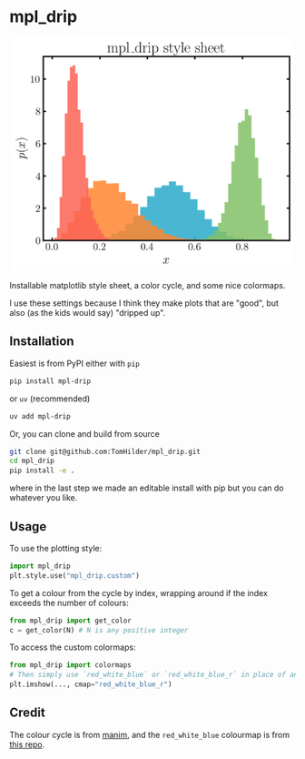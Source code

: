 # mpl_drip

<div align="center">
<img src="https://raw.githubusercontent.com/TomHilder/mpl_drip/main/examples/histogram.png" alt="histogram" width="500"></img>
</div>

Installable matplotlib style sheet, a color cycle, and some nice colormaps.

I use these settings because I think they make plots that are "good", but also (as the kids would say) "dripped up".

## Installation

Easiest is from PyPI either with `pip`

```sh
pip install mpl-drip
```

or `uv` (recommended)

```sh
uv add mpl-drip
```

Or, you can clone and build from source

```sh
git clone git@github.com:TomHilder/mpl_drip.git
cd mpl_drip
pip install -e .
```

where in the last step we made an editable install with pip but you can do whatever you like.

## Usage

To use the plotting style:

```python
import mpl_drip
plt.style.use("mpl_drip.custom")
```

To get a colour from the cycle by index, wrapping around if the index exceeds the number of colours:

```python
from mpl_drip import get_color
c = get_color(N) # N is any positive integer
```

To access the custom colormaps:

```python
from mpl_drip import colormaps
# Then simply use `red_white_blue` or `red_white_blue_r` in place of any mpl cmap
plt.imshow(..., cmap="red_white_blue_r")
```

## Credit

The colour cycle is from [manim](https://docs.manim.community/en/stable/reference/manim.utils.color.manim_colors.html), and the `red_white_blue` colourmap is from [this repo](https://github.com/c-white/colormaps).

